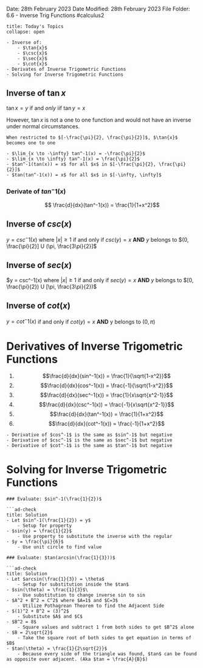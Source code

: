 Date: 28th February 2023
Date Modified: 28th February 2023
File Folder: 6.6 - Inverse Trig Functions
#calculus2 

```ad-abstract
title: Today's Topics
collapse: open

- Inverse of: 
	- $\tan{x}$
	- $\csc{x}$
	- $\sec{x}$
	- $\cot{x}$
- Derivates of Inverse Trigometric Functions
- Solving for Inverse Trigometric Functions

```

## Inverse of $\tan{x}$

$\tan{x} = y$ if and *only* iif $\tan{y} = x$

However, $\tan{x}$ is not a one to one function and would not have an inverse under normal circumstances.

```ad-important
When restricted to $[-\frac{\pi}{2}, \frac{\pi}{2}]$, $\tan{x}$ becomes one to one
```

```ad-note
- $\lim_{x \to -\infty} tan^-1(x) = -\frac{\pi}{2}$
- $\lim_{x \to \infty} tan^-1(x) = \frac{\pi}{2}$
- $tan^-1(tan(x)) = x$ for all $x$ in $[-\frac{\pi}{2}, \frac{\pi}{2}]$
- $tan(tan^-1(x)) = x$ for all $x$ in $[-\infty, \infty]$
```

### Derivate of $tan^-1(x)$

$$ \frac{d}{dx}(tan^-1(x)) = \frac{1}{1+x^2}$$

## Inverse of $csc(x)$

$y = csc^-1(x)$ where $\left|x\right| \ge 1$ if and only if $csc(y) = x$
**AND** $y$ belongs to $(0, \frac{\pi}{2}] U (\pi, \frac{3\pi}{2}]$

## Inverse of $sec(x)$

$y = csc^-1(x) where $\left|x\right| \ge 1$ if and only if $sec(y) = x$
**AND** $y$ belongs to $[0, \frac{\pi}{2}) U [\pi, \frac{3\pi}{2})$

## Inverse of $cot(x)$

$y = cot^-1(x)$ if and only if $cot(y) = x$
**AND** y belongs to $(0, \pi)$

# Derivatives of Inverse Trigometric Functions

1. $$\frac{d}{dx}(sin^-1(x)) = \frac{1}{\sqrt{1-x^2}}$$
2. $$\frac{d}{dx}(cos^-1(x)) = \frac{-1}{\sqrt{1-x^2}}$$
3. $$\frac{d}{dx}(sec^-1(x)) = \frac{1}{x\sqrt{x^2-1}}$$
4.  $$\frac{d}{dx}(csc^-1(x)) = \frac{-1}{x\sqrt{x^2-1}}$$
5. $$\frac{d}{dx}(tan^-1(x)) = \frac{1}{1+x^2}$$
6. $$\frac{d}{dx}(cot^-1(x)) = \frac{-1}{1+x^2}$$
```ad-note
- Derivative of $cos^-1$ is the same as $sin^-1$ but negative
- Derivative of $csc^-1$ is the same as $sec^-1$ but negative
- Derivative of $cot^-1$ is the same as $tan^-1$ but negative
```

# Solving for Inverse Trigometric Functions

```ad-question
### Evaluate: $sin^-1(\frac{1}{2})$

```ad-check
title: Solution
- Let $sin^-1(\frac{1}{2}) = y$
	- Setup for property
- $sin(y) = \frac{1}{2}$
	- Use property to substitute the inverse with the regular
- $y = \frac{\pi}{6}$
	- Use unit circle to find value
```

```ad-question
### Evaluate: $tan(arcsin(\frac{1}{3}))$

```ad-check
title: Solution
- Let $arcsin(\frac{1}{3}) = \theta$
	- Setup for substitution inside the $tan$
- $sin(\theta) = \frac{1}{3}$\
	- Use substitution to change inverse sin to sin
- $A^2 + B^2 = C^2$ where $A=1$ and $C=3$
	- Utilize Pothagrean Theorem to find the Adjacent Side
- $(1)^2 + B^2 = (3)^2$
	- Substitute $A$ and $C$
- $B^2 = 8$
	- Square values and subtract 1 from both sides to get $B^2$ alone
- $B = 2\sqrt{2}$
	- Take the square root of both sides to get equation in terms of $B$
- $tan(\theta) = \frac{1}{2\sqrt{2}}$
	- Because every side of the triangle was found, $tan$ can be found as opposite over adjacent. (Aka $tan = \frac{A}{B}$)
```















